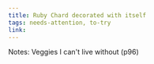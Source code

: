 ```yaml
---
title: Ruby Chard decorated with itself
tags: needs-attention, to-try
link: 
---
```

Notes: Veggies I can't live without (p96)

